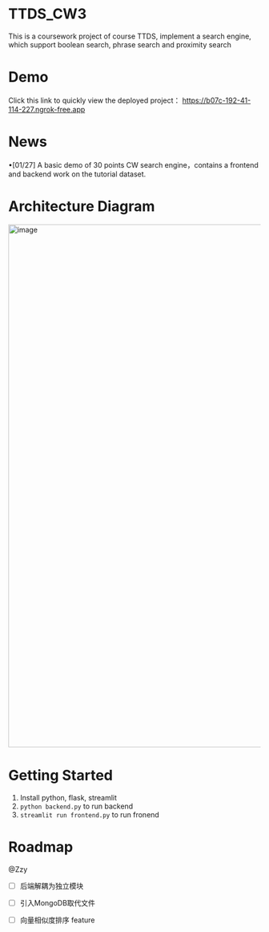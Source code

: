 # TTDS_CW3
This is a coursework project of course TTDS, implement a search engine, which support boolean search, phrase search and proximity search 

# Demo 
Click this link to quickly view the deployed project：
https://b07c-192-41-114-227.ngrok-free.app

# News
&bull;[01/27] A basic demo of 30 points CW search engine，contains a frontend and backend work on the tutorial dataset.

# Architecture Diagram
<img width="1043" alt="image" src="https://github.com/user-attachments/assets/9a774a9c-b595-4884-918f-e2c73ea5ab51" />

# Getting Started
1. Install python, flask, streamlit
2. ```python backend.py```
to run backend  
3. ```streamlit run frontend.py```
to run fronend

# Roadmap
@Zzy
- [ ] 后端解耦为独立模块
- [ ] 引入MongoDB取代文件
- [ ] 向量相似度排序 feature



